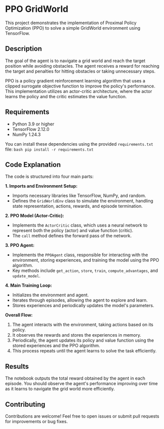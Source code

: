 # PPO GridWorld

This project demonstrates the implementation of Proximal Policy Optimization (PPO) to solve a simple GridWorld environment using TensorFlow.

## Description

The goal of the agent is to navigate a grid world and reach the target position while avoiding obstacles. The agent receives a reward for reaching the target and penalties for hitting obstacles or taking unnecessary steps.

PPO is a policy gradient reinforcement learning algorithm that uses a clipped surrogate objective function to improve the policy's performance. This implementation utilizes an actor-critic architecture, where the actor learns the policy and the critic estimates the value function.

## Requirements

- Python 3.9 or higher
- TensorFlow 2.12.0
- NumPy 1.24.3

You can install these dependencies using the provided `requirements.txt` file:
`bash pip install -r requirements.txt`

## Code Explanation

The code is structured into four main parts:

**1. Imports and Environment Setup:**

- Imports necessary libraries like TensorFlow, NumPy, and random.
- Defines the `GridWorldEnv` class to simulate the environment, handling state representation, actions, rewards, and episode termination.

**2. PPO Model (Actor-Critic):**

- Implements the `ActorCritic` class, which uses a neural network to represent both the policy (actor) and value function (critic).
- The `call` method defines the forward pass of the network.

**3. PPO Agent:**

- Implements the `PPOAgent` class, responsible for interacting with the environment, storing experiences, and training the model using the PPO algorithm.
- Key methods include `get_action`, `store`, `train`, `compute_advantages`, and `update_model`.

**4. Main Training Loop:**

- Initializes the environment and agent.
- Iterates through episodes, allowing the agent to explore and learn.
- Stores experiences and periodically updates the model's parameters.

**Overall Flow:**

1. The agent interacts with the environment, taking actions based on its policy.
2. It observes the rewards and stores the experiences in memory.
3. Periodically, the agent updates its policy and value function using the stored experiences and the PPO algorithm.
4. This process repeats until the agent learns to solve the task efficiently.

## Results

The notebook outputs the total reward obtained by the agent in each episode. You should observe the agent's performance improving over time as it learns to navigate the grid world more efficiently.

## Contributing

Contributions are welcome! Feel free to open issues or submit pull requests for improvements or bug fixes.
